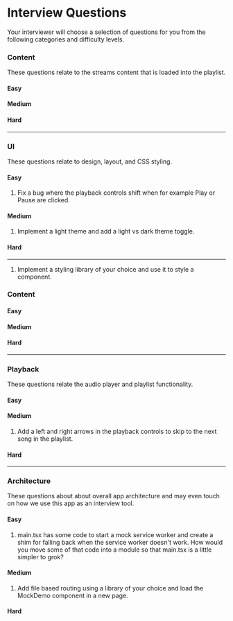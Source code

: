 # Interview Questions

Your interviewer will choose a selection of questions for you from the following categories and difficulty levels.

### Content

These questions relate to the streams content that is loaded into the playlist.

#### Easy

#### Medium

#### Hard

---

### UI

These questions relate to design, layout, and CSS styling.

#### Easy

1. Fix a bug where the playback controls shift when for example Play or Pause are clicked.

#### Medium

1. Implement a light theme and add a light vs dark theme toggle.

#### Hard

---

1. Implement a styling library of your choice and use it to style a component.

### Content

#### Easy

#### Medium

#### Hard

---

### Playback

These questions relate the audio player and playlist functionality.

#### Easy

#### Medium

1. Add a left and right arrows in the playback controls to skip to the next song in the playlist.

#### Hard

---

### Architecture

These questions about about overall app architecture and may even touch on how we use this app as an interview tool.

#### Easy

1. main.tsx has some code to start a mock service worker and create a shim for falling back when the service worker doesn't work. How would you move some of that code into a module so that main.tsx is a little simpler to grok?

#### Medium

1. Add file based routing using a library of your choice and load the MockDemo component in a new page.

#### Hard
